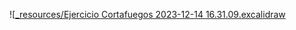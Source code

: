 ![[_resources/Ejercicio Cortafuegos 2023-12-14 16.31.09.excalidraw](_resources/Ejercicio%20Cortafuegos%202023-12-14%2016.31.09.excalidraw.md)